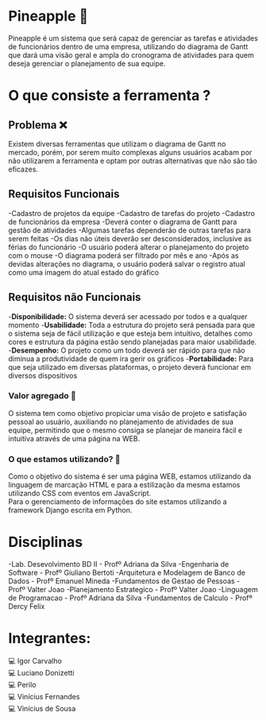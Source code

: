 # Pineapple :pineapple:

Pineapple é um sistema que será capaz de gerenciar as tarefas e atividades de funcionários dentro de uma empresa, utilizando do diagrama de Gantt que dará uma visão geral e ampla do cronograma de atividades para quem deseja gerenciar o planejamento de sua equipe.

# O que consiste a ferramenta ?

## Problema :x:

Existem diversas ferramentas que utilizam o diagrama de Gantt no mercado, porém, por serem muito complexas alguns usuários acabam por não utilizarem a ferramenta e optam por outras alternativas que não são tão eficazes.

## Requisitos Funcionais

-Cadastro de projetos da equipe
-Cadastro de tarefas do projeto
-Cadastro de funcionários da empresa
-Deverá conter o diagrama de Gantt para gestão de atividades
-Algumas tarefas dependerão de outras tarefas para serem feitas
-Os dias não úteis deverão ser desconsiderados, inclusive as férias do funcionário
-O usuário poderá alterar o planejamento do projeto com o mouse
-O diagrama poderá ser filtrado por mês e ano
-Após as devidas alterações no diagrama, o usuário poderá salvar o registro atual como uma imagem do atual estado do gráfico

## Requisitos não Funcionais

-__Disponibilidade:__ O sistema deverá ser acessado por todos e a qualquer momento
-__Usabilidade:__ Toda a estrutura do projeto será pensada para que o sistema seja de fácil utilização e que esteja bem intuitivo, detalhes como cores e estrutura da página estão sendo planejadas para maior usabilidade.
-__Desempenho:__ O projeto como um todo deverá ser rápido para que não diminua a produtividade de quem ira gerir os gráficos
-__Portabilidade:__ Para que seja utilizado em diversas plataformas, o projeto deverá funcionar em diversos dispositivos

### Valor agregado 💸

O sistema tem como objetivo propiciar uma visão de projeto e satisfação pessoal ao usuário, auxiliando no planejamento de atividades de sua equipe, permitindo que o mesmo consiga se planejar de maneira fácil e intuitiva através de uma página na WEB.

### O que estamos utilizando? :thinking:

Como o objetivo do sistema é ser uma página WEB, estamos utilizando da linguagem de marcação HTML e para a estilização da mesma estamos utilizando CSS com eventos em JavaScript.<br>
Para o gerenciamento de informações do site estamos utilizando a framework Django escrita em Python.

# Disciplinas
-Lab. Desevolvimento BD II - Profº Adriana da Silva
-Engenharia de Software - Profº Giuliano Bertoti
-Arquitetura e Modelagem de Banco de Dados - Profº Emanuel Mineda
-Fundamentos de Gestao de Pessoas - Profº Valter Joao
-Planejamento Estrategico - Profº Valter Joao
-Linguagem de Programacao - Profº Adriana da Silva
-Fundamentos de Calculo - Profº Dercy Felix

# Integrantes:

:computer: Igor Carvalho <br>
:computer: Luciano Donizetti <br>
:computer: Perilo <br>
:computer: Vinícius Fernandes<br>
:computer: Vinícius de Sousa<br>